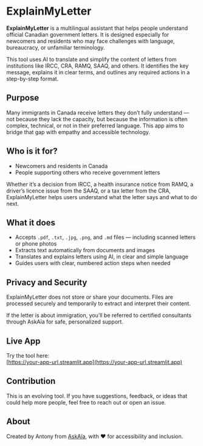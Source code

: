# ExplainMyLetter

**ExplainMyLetter** is a multilingual assistant that helps people understand official Canadian government letters. It is designed especially for newcomers and residents who may face challenges with language, bureaucracy, or unfamiliar terminology.

This tool uses AI to translate and simplify the content of letters from institutions like IRCC, CRA, RAMQ, SAAQ, and others. It identifies the key message, explains it in clear terms, and outlines any required actions in a step-by-step format.

## Purpose

Many immigrants in Canada receive letters they don’t fully understand — not because they lack the capacity, but because the information is often complex, technical, or not in their preferred language. This app aims to bridge that gap with empathy and accessible technology.

## Who is it for?

- Newcomers and residents in Canada
- People supporting others who receive government letters  

Whether it’s a decision from IRCC, a health insurance notice from RAMQ, a driver’s licence issue from the SAAQ, or a tax letter from the CRA, ExplainMyLetter helps users understand what the letter says and what to do next.

## What it does

- Accepts `.pdf`, `.txt`, `.jpg`, `.png`, and `.md` files — including scanned letters or phone photos  
- Extracts text automatically from documents and images  
- Translates and explains letters using AI, in clear and simple language  
- Guides users with clear, numbered action steps when needed  

## Privacy and Security

ExplainMyLetter does not store or share your documents. Files are processed securely and temporarily to extract and interpret their content. 

If the letter is about immigration, you’ll be referred to certified consultants through AskAïa for safe, personalized support.

## Live App

Try the tool here:  
[https://your-app-url.streamlit.app](https://your-app-url.streamlit.app)

## Contribution

This is an evolving tool. If you have suggestions, feedback, or ideas that could help more people, feel free to reach out or open an issue.

## About

Created by Antony from [AskAïa](https://askaia.ca), with ❤️ for accessibility and inclusion.



